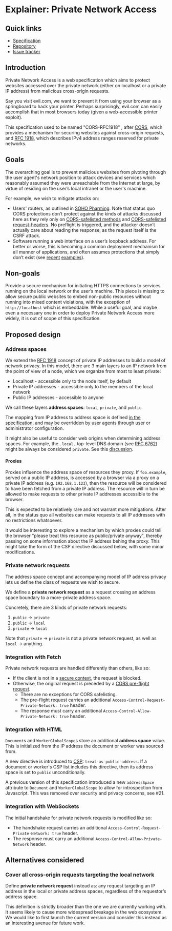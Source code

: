 # Explainer: Private Network Access

## Quick links

- [Specification](https://wicg.github.io/private-network-access)
- [Repository](https://github.com/WICG/private-network-access)
- [Issue tracker](https://github.com/WICG/private-network-access/issues)

## Introduction

Private Network Access is a web specification which aims to protect websites
accessed over the private network (either on localhost or a private IP address)
from malicious cross-origin requests.

Say you visit evil.com, we want to prevent it from using your browser as a
springboard to hack your printer. Perhaps surprisingly, evil.com can easily
accomplish that in most browsers today (given a web-accessible printer
exploit).

This specification used to be named "CORS-RFC1918" , after
[CORS](https://developer.mozilla.org/en-US/docs/Web/HTTP/CORS), which
provides a mechanism for securing websites against cross-origin requests,
and [RFC 1918](https://tools.ietf.org/html/rfc1918), which describes IPv4
address ranges reserved for private networks.

## Goals

The overarching goal is to prevent malicious websites from pivoting through
the user agent's network position to attack devices and services which
reasonably assumed they were unreachable from the Internet at large, by
virtue of residing on the user’s local intranet or the user's machine.

For example, we wish to mitigate
attacks on:

- Users' routers, as outlined in
  [SOHO Pharming](https://331.cybersec.fun/TeamCymruSOHOPharming.pdf).
  Note that status quo CORS protections don’t protect against the kinds of
  attacks discussed here as they rely only on
  [CORS-safelisted methods](https://fetch.spec.whatwg.org/#cors-safelisted-method)
  and
  [CORS-safelisted request-headers](https://fetch.spec.whatwg.org/#cors-safelisted-request-header).
  No preflight is triggered, and the attacker doesn’t actually care about
  reading the response, as the request itself is the CSRF attack.
- Software running a web interface on a user’s loopback address. For better or
  worse, this is becoming a common deployment mechanism for all manner of
  applications, and often assumes protections that simply don’t exist (see
  [recent](https://code.google.com/p/google-security-research/issues/detail?id=679)
  [examples](https://code.google.com/p/google-security-research/issues/detail?id=693)).

## Non-goals

Provide a secure mechanism for initiating HTTPS connections to services
running on the local network or the user’s machine. This piece is missing to
allow secure public websites to embed non-public resources without running into
mixed content violations, with the exception of `http://localhost` which is
embeddable. While a useful goal, and maybe even a necessary one in order to
deploy Private Network Access more widely, it is out of scope of this
specification.

## Proposed design

### Address spaces

We extend the [RFC 1918](https://tools.ietf.org/html/rfc1918) concept of
private IP addresses to build a model of network privacy. In this model,
there are 3 main layers to an IP network from the point of view of a node,
which we organize from most to least private:

- Localhost - accessible only to the node itself, by default
- Private IP addresses - accessible only to the members of the local network
- Public IP addresses - accessible to anyone

We call these layers **address spaces**: `local`, `private`, and `public`.

The mapping from IP address to address space is defined [in the specification](
https://wicg.github.io/private-network-access/#ip-address-space), and may be
overridden by user agents through user or administrator configuration.

It might also be useful to consider web origins when determining address spaces.
For example, the `.local.` top-level DNS domain (see
[RFC 6762](https://tools.ietf.org/html/rfc6762)) might be always be considered
`private`. See this
[discussion](https://github.com/WICG/private-network-access/issues/4).

#### Proxies

Proxies influence the address space of resources they proxy. If `foo.example`,
served on a public IP address, is accessed by a browser via a proxy on a private
IP address (e.g. `192.168.1.123`), then the resource will be considered to have
been fetched from a private IP address. The resource will in turn be allowed to
make requests to other private IP addresses accessible to the browser.

This is expected to be relatively rare and not warrant more mitigations. After
all, in the status quo all websites can make requests to all IP addresses with
no restrictions whatsoever.

It would be interesting to explore a mechanism by which proxies could tell the
browser "please treat this resource as public/private anyway", thereby passing
on some information about the IP address behing the proxy. This might take the
form of the CSP directive discussed below, with some minor modifications.

### Private network requests

The address space concept and accompanying model of IP address privacy lets us
define the class of requests we wish to secure.

We define a **private network request** as a request crossing an address space
boundary to a more-private address space.

Concretely, there are 3 kinds of private network requests:

1. `public` -> `private`
2. `public` -> `local`
3. `private` -> `local`

Note that `private` -> `private` is not a private network request, as well as
`local` -> anything.

### Integration with Fetch

Private network requests are handled differently than others, like so:

- If the client is not in a
  [secure context](https://www.w3.org/TR/secure-contexts/), the request is
  blocked. 
- Otherwise, the original request is preceded by a
  [CORS pre-flight request](https://fetch.spec.whatwg.org/#cors-preflight-request).
  - There are no exceptions for CORS safelisting.
  - The pre-flight request carries an additional
    `Access-Control-Request-Private-Network: true` header.
  - The response must carry an additional
    `Access-Control-Allow-Private-Network: true` header.

### Integration with HTML

`Document`s and `WorkerGlobalScope`s store an additional **address space**
value. This is initialized from the IP address the document or worker was
sourced from.

A new directive is introduced to
[CSP](https://developer.mozilla.org/en-US/docs/Web/HTTP/CSP):
`treat-as-public-address`. If a document or worker's CSP list includes this
directive, then its address space is set to `public` unconditionally.

A previous version of this specification introduced a new `addressSpace`
attribute to `Document` and `WorkerGlobalScope` to allow for introspection from
Javascript. This was removed over security and privacy concerns, see #21.

### Integration with WebSockets

The initial handshake for private network requests is modified like so:

- The handshake request carries an additional
  `Access-Control-Request-Private-Network: true` header.
- The response must carry an additional
  `Access-Control-Allow-Private-Network` header.

## Alternatives considered

### Cover all cross-origin requests targeting the local network

Define **private network request** instead as: any request targeting an IP
address in the local or private address spaces, regardless of the requestor’s
address space.

This definition is strictly broader than the one we are currently working
with. It seems likely to cause more widespread breakage in the web ecosystem.
We would like to first launch the current version and consider this instead
as an interesting avenue for future work.
